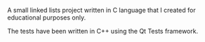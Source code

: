 A small linked lists project written in C language that I created for educational purposes only.

The tests have been written in C++ using the Qt Tests framework.
